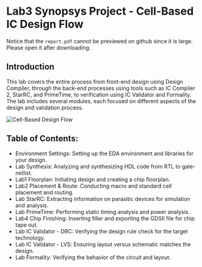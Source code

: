 # Lab3 Synopsys Project - Cell-Based IC Design Flow

Notice that the `report.pdf` cannot be previewed on github since it is large. Please open it after downloading.

## Introduction

This lab covers the entire process from front-end design using Design Compiler, through the back-end processes using tools such as IC Compiler 2, StarRC, and PrimeTime, to verification using IC Validator and Formality. The lab includes several modules, each focused on different aspects of the design and validation process.

![Cell-Based Design Flow](https://github.com/vic9112/Advance_SOC/assets/137171415/82066954-3f93-4b6d-aaff-06a2d9927631)

## Table of Contents:
- Environment Settings: Setting up the EDA environment and libraries for your design.
- Lab Synthesis: Analyzing and synthesizing HDL code from RTL to gate-netlist.
- Lab1 Floorplan: Initiating design and creating a chip floorplan.
- Lab2 Placement & Route: Conducting macro and standard cell placement and routing.
- Lab StarRC: Extracting information on parasitic devices for simulation and analysis.
- Lab PrimeTime: Performing static timing analysis and power analysis.
- Lab4 Chip Finishing: Inserting filler and exporting the GDSII file for chip tape out.
- Lab IC Validator - DRC: Verifying the design rule check for the target technology.
- Lab IC Validator - LVS: Ensuring layout versus schematic matches the design.
- Lab Formality: Verifying the behavior of the circuit and layout.

